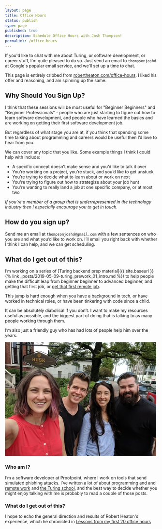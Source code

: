 ```yaml
---
layout: page
title: Office Hours
status: publish
type: page
published: true
description: Schedule Office Hours with Josh Thompson!
permalink: /office-hours
---
```


If you'd like to chat with me about Turing, or software development, or career stuff, I'm quite pleased to do so. Just send an email to `thompsonjoshd` at Google's popular email service, and we'll set up a time to chat.

This page is entirely cribbed from [robertheaton.com/office-hours](https://robertheaton.com/office-hours). I liked his offer and reasoning, and am spinning up the same. 

## Why Should You Sign Up?

I think that these sessions will be most useful for "Beginner Beginners" and "Beginner Professionals" - people who are just starting to figure out how to learn software development, and people who have learned the basics and are working on getting their first software development job.

But regardless of what stage you are at, if you think that spending some time talking about programming and careers would be useful then I’d love to hear from you.

We can cover any topic that you like. Some example things I think I could help with include:

- A specific concept doesn’t make sense and you’d like to talk it over
- You’re working on a project, you’re stuck, and you’d like to get unstuck
- You’re trying to decide what to learn about or work on next
- You're trying to figure out how to strategize about your job hunt
- You're wanting to really land a job at one specific company, or at most two

_If you're a member of a group that is underrepresented in the technology industry then I especially encourage you to get in touch._

## How do you sign up?

Send me an email at `thompsonjoshd@gmail.com` with a few sentences on who you are and what you’d like to work on. I’ll email you right back with whether I think I can help, and we can get scheduling.

## What do I get out of this?

I’m working on a series of [Turing backend prep material]({{ site.baseurl }}{% link _posts/2019-05-09-turing_prework_01_intro.md %}) to help people make the difficult leap from beginner beginner to advanced beginner, and getting that first job, or [get that first remote job](https://josh.works/tags#remote_work).

This jump is hard enough when you have a background in tech, or have worked in technical roles, or have been tinkering with code since a child. 

It can be absolutely diabolical if you don’t. I want to make my resources useful as possible, and the biggest part of doing that is talking to as many people working through them.

I’m also just a friendly guy who has had lots of people help him over the years.

![see i'm normal](/images/08-15-2019-fun-normal-person-right-questionmark.jpg)


### Who am I?

I’m a software developer at Proofpoint, where I work on tools that send simulated phishing attacks. I’ve written a lot of about [programming](https://josh.works/tags#programming) and and [remote work](https://josh.works/tags#remote_work ) and [the Turing school](https://josh.works/tags#turing), and the best way to decide whether you might enjoy talking with me is probably to read a couple of those posts. 


### What do I get out of this?

I hope to echo the general direction and results of Robert Heaton's experience, which he chronicled in [Lessons from my first 20 office hours](https://robertheaton.com/2018/10/02/lessons-from-my-first-20-office-hours/)



